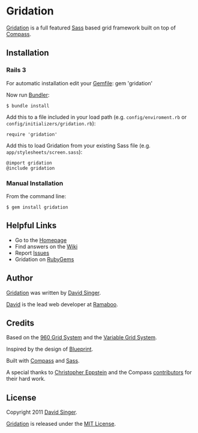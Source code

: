 # Gridation

[Gridation][gridation] is a full featured [Sass](http://sass-lang.com/) based grid framework built on top of [Compass](http://compass-style.org/).

## Installation

### Rails 3
For automatic installation edit your [Gemfile][gemfile]:
    gem 'gridation'

Now run [Bundler](http://gembundler.com/):

    $ bundle install

Add this to a file included in your load path (e.g. `config/enviroment.rb` or `config/initializers/gridation.rb`):

    require 'gridation'

Add this to load Gridation from your existing Sass file (e.g. `app/stylesheets/screen.sass`):

    @import gridation
    @include gridation

### Manual Installation

From the command line:

    $ gem install gridation



## Helpful Links

* Go to the [Homepage][gridation]
* Find answers on the [Wiki][wiki]
* Report [Issues][issues]
* Gridation on [RubyGems](https://rubygems.org/gems/gridation)


## Author
[Gridation][gridation] was written by [David Singer][david].

[David][david] is the lead web developer at [Ramaboo](http://ramaboo.com/).

## Credits
Based on the [960 Grid System](http://960.gs/) and the [Variable Grid System](http://www.spry-soft.com/grids).

Inspired by the design of [Blueprint](http://www.blueprintcss.org/).

Built with [Compass](http://compass-style.org/) and [Sass](http://sass-lang.com/).


A special thanks to [Christopher Eppstein](http://chriseppstein.github.com/) and the 
Compass [contributors](https://github.com/chriseppstein/compass/contributors) for their hard work.

## License
Copyright 2011 [David Singer][david].

[Gridation][gridation] is released under the [MIT License][license].

[issues]: https://github.com/ramaboo/gridation/issues
[wiki]: https://github.com/ramaboo/gridation/wiki
[gridation]: http://gridation.com/
[david]: http://ramaboo.com/david
[license]: https://github.com/ramaboo/gridation/blob/master/LICENSE
[gemfile]: http://gembundler.com/gemfile.html
[bundler]: http://gembundler.com/